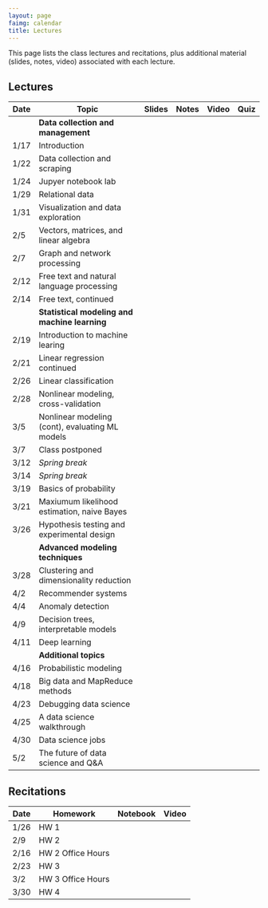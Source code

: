 ```yaml
---
layout: page
faimg: calendar
title: Lectures
---
```


This page lists the class lectures and recitations, plus additional material (slides, notes, video) associated with each lecture.

## Lectures

| Date | Topic | Slides | Notes | Video | Quiz |
| --- | --- | :---: | :---: | :---: | :---: |
| | **Data collection and management** | | | | |
| 1/17 | Introduction  | [<i class="fa fa-file-pdf-o"></i>](/notes/intro/intro.pdf) | [<i class="fa fa-file-text-o"></i>](/notes/intro) | [<i class="fa fa-video-camera"></i>](https://scs.hosted.panopto.com/Panopto/Pages/Viewer.aspx?id=9fb318db-2179-4391-932c-a86b0147d2c3) | [<i class="fa fa-question"></i>](https://goo.gl/forms/L5IMW0AtGhUx2CJJ2) |
| 1/22 | Data collection and scraping | [<i class="fa fa-file-pdf-o"></i>](/notes/data_collection/data_collection.pdf)  | [<i class="fa fa-file-text-o"></i>](/notes/data_collection) | [<i class="fa fa-video-camera"></i>](https://scs.hosted.panopto.com/Panopto/Pages/Viewer.aspx?id=cf488bfb-1ee9-42dc-b52c-a87001492b89) |[<i class="fa fa-question"></i>](https://goo.gl/forms/oQCGh4UXyw01Z1Nh1) |
| 1/24 | Jupyer notebook lab | [<i class="fa fa-file-pdf-o"></i>](/notes/jupyter/jupyter.pdf) |  [<i class="fa fa-file-text-o"></i>](/notes/jupyter/jupyter.tar.gz) | [<i class="fa fa-video-camera"></i>](https://scs.hosted.panopto.com/Panopto/Pages/Viewer.aspx?id=25f2f8cd-9e3f-43bd-993d-a8720148d766) | [<i class="fa fa-question"></i>](https://goo.gl/forms/5HHD3snlSP2iHEOu1)  |
| 1/29 | Relational data | [<i class="fa fa-file-pdf-o"></i>](/notes/relational_data/relational_data.pdf) | [<i class="fa fa-file-text-o"></i>](/notes/relational_data) | [<i class="fa fa-video-camera"></i>](https://scs.hosted.panopto.com/Panopto/Pages/Viewer.aspx?id=4909e4db-e1ac-4556-a14a-a87701490267) | [<i class="fa fa-question"></i>](https://goo.gl/forms/koPDAMkXYsvW1YPV2) |
| 1/31 | Visualization and data exploration | [<i class="fa fa-file-pdf-o"></i>](/notes/visualization/visualization.pdf)  | [<i class="fa fa-file-text-o"></i>](/notes/visualization) | [<i class="fa fa-video-camera"></i>](https://scs.hosted.panopto.com/Panopto/Pages/Viewer.aspx?id=e99996af-3f74-44bb-ad84-a87901482fab) | [<i class="fa fa-question"></i>](https://docs.google.com/forms/d/e/1FAIpQLSfDvY1AkLY8ZWirluOxFlpsMXzrKWdQ55PmarFOpgKG7NGS-Q/viewform?usp=sf_link) |
| 2/5  | Vectors, matrices, and linear algebra | [<i class="fa fa-file-pdf-o"></i>](/notes/matrices/matrices.pdf)  | [<i class="fa fa-file-text-o"></i>](/notes/matrices) | [<i class="fa fa-video-camera"></i>](https://scs.hosted.panopto.com/Panopto/Pages/Viewer.aspx?id=2b53302b-9a48-48ab-93bf-a87e01488d2b)  | [<i class="fa fa-question"></i>](https://goo.gl/forms/KORScdLk1RypxM6S2) |
| 2/7  | Graph and network processing | [<i class="fa fa-file-pdf-o"></i>](/notes/graphs/graphs.pdf) | [<i class="fa fa-file-text-o"></i>](/notes/graphs) | [<i class="fa fa-video-camera"></i>](https://scs.hosted.panopto.com/Panopto/Pages/Viewer.aspx?id=362c00ae-e0ef-4719-9b99-a8800148f2f5) | [<i class="fa fa-question"></i>](https://goo.gl/forms/zMAwoP3cZSZLJsLS2) |
| 2/12 | Free text and natural language processing | [<i class="fa fa-file-pdf-o"></i>](/notes/free_text/free_text.pdf) | [<i class="fa fa-file-text-o"></i>](/notes/free_text)  | [<i class="fa fa-video-camera"></i>](https://scs.hosted.panopto.com/Panopto/Pages/Viewer.aspx?id=9ff0beff-4a8e-4de7-8b90-a8850148a15a) | [<i class="fa fa-question"></i>](https://goo.gl/forms/fcXMDr9oL6mWvC5p2) |
| 2/14 | Free text, continued | [<i class="fa fa-file-pdf-o"></i>](/notes/free_text/free_text.pdf) | [<i class="fa fa-file-text-o"></i>](/notes/free_text)  | [<i class="fa fa-video-camera"></i>](https://scs.hosted.panopto.com/Panopto/Pages/Viewer.aspx?id=ca587e01-7b16-4376-8ff7-a88701498f98) | [<i class="fa fa-question"></i>](https://goo.gl/forms/QH1zUtvJ79c2SA0D3) |
| | **Statistical modeling and machine learning** || | | |
| 2/19 | Introduction to machine learing | [<i class="fa fa-file-pdf-o"></i>](/notes/ml_intro/ml_intro.pdf) | [<i class="fa fa-file-text-o"></i>](/notes/ml_intro) | [<i class="fa fa-video-camera"></i>](https://scs.hosted.panopto.com/Panopto/Pages/Viewer.aspx?id=12615ab6-9b01-41a5-9a8d-a88c014940e3) | [<i class="fa fa-question"></i>](https://goo.gl/forms/STCvjhbwl8OjQDtz2)|
| 2/21 | Linear regression continued | [<i class="fa fa-file-pdf-o"></i>](/notes/ml_intro/ml_intro.pdf) | [<i class="fa fa-file-text-o"></i>](/notes/ml_intro) | [<i class="fa fa-video-camera"></i>](https://scs.hosted.panopto.com/Panopto/Pages/Viewer.aspx?id=d66cde20-706e-4c9a-a091-a88e01495f3c) |[<i class="fa fa-question"></i>](https://goo.gl/forms/hRZJLfCTMhwgN7fz2) |
| 2/26 | Linear classification | [<i class="fa fa-file-pdf-o"></i>](/notes/linear_classification/linear_classification.pdf) |[<i class="fa fa-file-text-o"></i>](/notes/linear_classification) | [<i class="fa fa-video-camera"></i>](https://scs.hosted.panopto.com/Panopto/Pages/Viewer.aspx?id=8c9db180-92b5-48f5-92d4-a8930148e58c)  | [<i class="fa fa-question"></i>](https://goo.gl/forms/ikdMRh98YnqqGpmB2) |
| 2/28 | Nonlinear modeling, cross-validation | [<i class="fa fa-file-pdf-o"></i>](/notes/nonlinear_modeling/nonlinear_modeling.pdf) | [<i class="fa fa-file-text-o"></i>](/notes/nonlinear_modeling) | [<i class="fa fa-video-camera"></i>](https://scs.hosted.panopto.com/Panopto/Pages/Viewer.aspx?id=6af0e6c2-4b6a-47e0-899c-a89501488441)| [<i class="fa fa-question"></i>](https://goo.gl/forms/n9POWJKOcgpqpyir2) |
| 3/5  | Nonlinear modeling (cont), evaluating ML models | [<i class="fa fa-file-pdf-o"></i>](/notes/evaluation/evaluation.pdf) | [<i class="fa fa-file-text-o"></i>](/notes/nonlinear_modeling) | [<i class="fa fa-video-camera"></i>](https://scs.hosted.panopto.com/Panopto/Pages/Viewer.aspx?id=1c1a9c89-c265-4b56-9585-a89a014966e0) | [<i class="fa fa-question"></i>](https://goo.gl/forms/JYtvYzlmYlDJ49n82)|
| 3/7  | Class postponed || | | |
| 3/12 | *Spring break* || | | |
| 3/14 | *Spring break*  || | | |
| 3/19 | Basics of probability | [<i class="fa fa-file-pdf-o"></i>](/notes/probability/probability.pdf)  |  [<i class="fa fa-file-text-o"></i>](/notes/probability) | [<i class="fa fa-video-camera"></i>](https://scs.hosted.panopto.com/Panopto/Pages/Viewer.aspx?id=6d87101f-085d-4880-8cdc-a8a80138a7f4) | [<i class="fa fa-question"></i>](https://goo.gl/forms/ylmI2nuqmMZYo78Q2) |
| 3/21 | Maxiumum likelihood estimation, naive Bayes | [<i class="fa fa-file-pdf-o"></i>](/notes/mle/mle.pdf) | [<i class="fa fa-file-text-o"></i>](/notes/mle)  | [<i class="fa fa-video-camera"></i>](https://scs.hosted.panopto.com/Panopto/Pages/Viewer.aspx?id=a2f8bcbe-636e-4a03-9ddc-a8aa01390794) | [<i class="fa fa-question"></i>](https://goo.gl/forms/HWQAaKb1QOWv3qzf2) |
| 3/26 | Hypothesis testing and experimental design | [<i class="fa fa-file-pdf-o"></i>](/notes/hypothesis_testing/hypothesis_testing.pdf) | | [<i class="fa fa-video-camera"></i>](https://scs.hosted.panopto.com/Panopto/Pages/Viewer.aspx?id=2381c1ec-ba25-48e6-ac09-a8af01386c20) | [<i class="fa fa-question"></i>](https://goo.gl/forms/XVyljTZF1oPqGzJq1) |
| | **Advanced modeling techniques** |  | | | |
| 3/28 | Clustering and dimensionality reduction  |[<i class="fa fa-file-pdf-o"></i>](/notes/unsupervised/unsupervised.pdf) | | [<i class="fa fa-video-camera"></i>](https://scs.hosted.panopto.com/Panopto/Pages/Viewer.aspx?id=050c9e80-1b16-4852-9df7-a8b10138f6e6) | [<i class="fa fa-question"></i>](https://goo.gl/forms/NeZsmZuWsFnj7dYS2) |
| 4/2  | Recommender systems | [<i class="fa fa-file-pdf-o"></i>](/notes/recommender/recommender_systems.pdf) | | | |   
| 4/4  | Anomaly detection || | | |
| 4/9  | Decision trees, interpretable models || | | |
| 4/11 | Deep learning || | | |
| | **Additional topics**  || | | |
| 4/16 | Probabilistic modeling || | | |
| 4/18 | Big data and MapReduce methods || | | |
| 4/23 | Debugging data science | | | | |
| 4/25 | A data science walkthrough | | | | |
| 4/30 | Data science jobs | | | | |
| 5/2  | The future of data science and Q&A | | | | |


## Recitations

| Date | Homework | Notebook | Video |
| --- | --- | :---: | :---: |
| 1/26 | HW 1 | [<i class="fa fa-file-text-o"></i>](/hw/hw1/recitation1.ipynb) | [<i class="fa fa-video-camera"></i>](https://scs.hosted.panopto.com/Panopto/Pages/Viewer.aspx?id=44616043-a057-457e-8122-a874017b5970) |
| 2/9 | HW 2 | [<i class="fa fa-file-text-o"></i>](/hw/hw2/recitation2.tar.gz) | [<i class="fa fa-video-camera"></i>](https://scs.hosted.panopto.com/Panopto/Pages/Viewer.aspx?id=40fc7ff0-5b42-4fb4-8485-a883002b1b21) |
| 2/16| HW 2 Office Hours | | [<i class="fa fa-video-camera"></i>](https://scs.hosted.panopto.com/Panopto/Pages/Viewer.aspx?id=9b61eccb-5bb3-44c2-9f41-a889014c575b)|
| 2/23 | HW 3 | [<i class="fa fa-file-text-o"></i>](/hw/hw3/recitation3.ipynb) | [<i class="fa fa-video-camera"></i>](https://scs.hosted.panopto.com/Panopto/Pages/Viewer.aspx?id=992b3f85-7ef7-435c-84dd-a890017df240)
| 3/2 | HW 3 Office Hours | | [<i class="fa fa-video-camera"></i>](https://scs.hosted.panopto.com/Panopto/Pages/Viewer.aspx?id=dcfa7d3b-db1e-476a-996f-a897014beb42) |
| 3/30 | HW 4 | [<i class="fa fa-file-text-o"></i>](/hw/hw4/recitation4.zip) | [<i class="fa fa-video-camera"></i>](https://scs.hosted.panopto.com/Panopto/Pages/Viewer.aspx?id=ecb3a841-ff01-4a5d-a6fc-a8b3015b0bac) |
